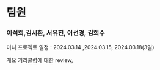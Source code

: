 # 팀원
### 이석희,김시환, 서유진, 이선경, 김희수


미니 프로젝트 일정 : 2024.03.14 ,2024.03.15, 2024.03.18(3일)

개요
커리큘럼에 대한 review, 
